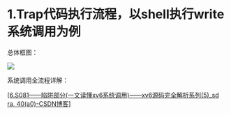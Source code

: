 # 1.Trap代码执行流程，以shell执行write系统调用为例

总体框图：

![](https://mit-public-courses-cn-translatio.gitbook.io/~gitbook/image?url=https%3A%2F%2F1977542228-files.gitbook.io%2F%7E%2Ffiles%2Fv0%2Fb%2Fgitbook-legacy-files%2Fo%2Fassets%252F-MHZoT2b_bcLghjAOPsJ%252F-MKFsfImgYCtnwA1d2hO%252F-MKHxleUqYy-y0mrS48w%252Fimage.png%3Falt%3Dmedia%26token%3Dab7c66bc-cf61-4af4-90fd-1fefc96c7b5f&width=768&dpr=4&quality=100&sign=1d837279a6b66bc2b9b89b6bf74ba461029b4c0fc2594301f33a697f6f299061)

系统调用全流程详解：

[[6.S081——陷阱部分(一文读懂xv6系统调用)——xv6源码完全解析系列(5)\_sd ra, 40(a0)-CSDN博客](https://blog.csdn.net/zzy980511/article/details/130255251?ops_request_misc=%257B%2522request%255Fid%2522%253A%2522171444503816800211534199%2522%252C%2522scm%2522%253A%252220140713.130102334.pc%255Fall.%2522%257D&request_id=171444503816800211534199&biz_id=0&utm_medium=distribute.pc_search_result.none-task-blog-2~all~first_rank_ecpm_v1~rank_v31_ecpm-5-130255251-null-null.142^v100^pc_search_result_base8&utm_term=xv86%E7%B3%BB%E7%BB%9F%E8%B0%83%E7%94%A8%E5%85%A8%E6%B5%81%E7%A8%8B&spm=1018.2226.3001.4187)]
